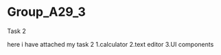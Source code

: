 # Group_A29_3

Task 2 

here i have attached  my task 2 
1.calculator 
2.text editor
3.UI components
